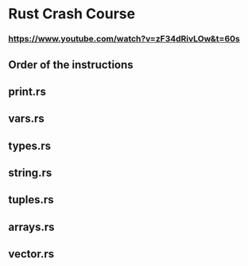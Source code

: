 # Rust Crash Course

### https://www.youtube.com/watch?v=zF34dRivLOw&t=60s

## Order of the instructions

## print.rs

## vars.rs

## types.rs

## string.rs

## tuples.rs

## arrays.rs

## vector.rs
